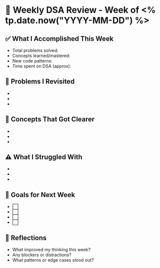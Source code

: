 # 📆 Weekly DSA Review - Week of <% tp.date.now("YYYY-MM-DD") %>

## ✅ What I Accomplished This Week
- Total problems solved:
- Concepts learned/mastered:
- New code patterns:
- Time spent on DSA (approx):

## 🔁 Problems I Revisited
- [](.md)
- [](.md)
- [](.md)

## 🧠 Concepts That Got Clearer
- [](.md)
- [](.md)
- [](.md)

## ⚠️ What I Struggled With
- [](.md)
- [](.md)
- [](.md)

## 🎯 Goals for Next Week
- ⬜ 
- ⬜ 
- ⬜ 
- ⬜ 

## 💭 Reflections
- What improved my thinking this week?
- Any blockers or distractions?
- What patterns or edge cases stood out?
